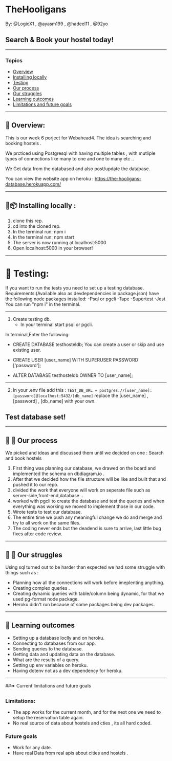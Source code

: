 # TheHooligans 
By: @LogicX1 , @ayasm199 , @hadeel11 , @92yo

## Search & Book your hostel today!

---


### Topics
* [Overview](#page_with_curl-overview)
* [Installing locally](#floppy_diskpackage-installing-locally-)
* [Testing](#tada-testing)
* [Our process](#construction_worker-construction---our-process)
* [Our struggles](#hatching_chick-hatched_chick--our-struggles)
* [Learning outcomes](#chicken-learning-outcomes)
* [Limitations and future goals](#current-limitations-and-future-goals)

---

## :page_with_curl: Overview:
This is our week 6 porject for Webahead4.
The idea is searching and booking hostels .
 
We prcticed using Postgresql with having multiple tables , with mutliple types of connections like many to one and one to many etc ..

We Get data from the databased and also post/update the database.

You can view the website app on heroku : 
https://the-hooligans-database.herokuapp.com/


---

## :floppy_disk::package: Installing locally : 

1. clone this rep.
2. cd into the cloned rep.
3. In the terminal run: npm i
4. In the terminal run: npm start
5. The server is now running at localhost:5000
6. Open localhost:5000 in your browser!

---


# :tada: Testing:
If you want to run the tests you need to set up a testing database.
Requirements:(Available also as devdependencies in package.json)
have the following node packages installed:
-Psql or pgcli
-Tape
-Supertest
-Jest
You can run "npm i" in the terminal.

---

1. Create testing db.
   - In your terminal start psql or pgcli.

In terminal,Enter the following:
- CREATE DATABASE testhosteldb;
You can create a user or skip and use existing user.
- CREATE USER [user_name] WITH SUPERUSER PASSWORD ['password'];

- ALTER DATABASE testhosteldb OWNER TO [user_name];

---

2. In your .env file add this :
   `TEST_DB_URL = postgres://[user_name]:[password]@localhost:5432/[db_name]`
   replace the [user_name] , [password] , [db_name] with your own.

## Test database set!

---


## :construction_worker: :construction:   Our process

We picked and ideas and discussed them until we decided on one : Search and book hostels
1. First thing was planning our database, we drawed on the board and implemented the schema on dbdiagram.io .
2. After that we decided how the file structure will be like and built that and pushed it to our repo.
3. divided the work that everyone will work on seperate file such as server-side,front-end,database ..
4. worked with pgcli to create the database and test the queries and when everything was working we moved to implement those in our code.
5. Wrote tests to test our database.
6. The entire time we push any meaningful change we do and merge and try to all work on the same files.
7. The coding never ends but the deadend is sure to arrive, last little bug fixes after code review.

---

## :hatching_chick: :hatched_chick:  Our struggles
 
Using sql turned out to be harder than expected we had some struggle with things such as : 
- Planning how all the connections will work before imeplenting anything.
- Creating complex queries .
- Creating dynamic queries with table/column being dynamic, for that we used pg-format node package.
- Heroku didn't run because of some packages being dev packages.

---

## :chicken: Learning outcomes
 
- Setting up a database loclly and on heroku.
- Connecting to databases from our app.
- Sending queries to the database.
- Getting data and updating data on the database.
- What are the results of a query.
- Setting up env variables on heroku.
- Having dotenv not as a dev dependency for heroku.

---

##:fast_forward:  Current limitations and future goals
### Limitations:
- The app works for the current month, and for the next one we need to setup the reservation table again.
- No real source of data about hostels and cties , its all hard coded.

### Future goals

- Work for any date.
- Have real Data from real apis about cities and hostels .
